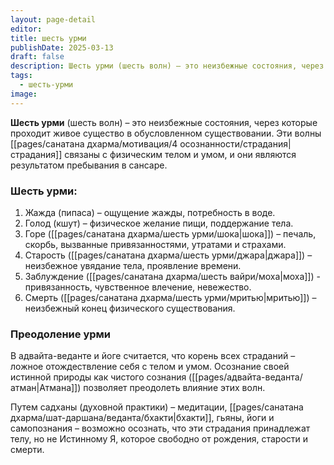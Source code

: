 ```yaml
---
layout: page-detail
editor: 
title: шесть урми
publishDate: 2025-03-13
draft: false
description: Шесть урми (шесть волн) – это неизбежные состояния, через которые проходит живое существо в обусловленном существовании. Эти волны страдания связаны с физическим телом и умом, и они являются результатом пребывания в сансаре.
tags:
  - шесть-урми
image:
---
```

**Шесть урми** (шесть волн) – это неизбежные состояния, через которые проходит живое существо в обусловленном существовании. Эти волны [[pages/санатана дхарма/мотивация/4 осознанности/страдания|страдания]] связаны с физическим телом и умом, и они являются результатом пребывания в сансаре.

### Шесть урми:

1. Жажда (пипаса) – ощущение жажды, потребность в воде.
2. Голод (кшут) – физическое желание пищи, поддержание тела.
3. Горе ([[pages/санатана дхарма/шесть урми/шока|шока]]) – печаль, скорбь, вызванные привязанностями, утратами и страхами.
4. Старость ([[pages/санатана дхарма/шесть урми/джара|джара]]) – неизбежное увядание тела, проявление времени.
5. Заблуждение ([[pages/санатана дхарма/шесть вайри/моха|моха]]) - привязанность, чувственное влечение, невежество.
6. Смерть ([[pages/санатана дхарма/шесть урми/мритью|мритью]]) – неизбежный конец физического существования.

### Преодоление урми

В адвайта-веданте и йоге считается, что корень всех страданий – ложное отождествление себя с телом и умом. Осознание своей истинной природы как чистого сознания ([[pages/адвайта-веданта/атман|Атмана]]) позволяет преодолеть влияние этих волн.

Путем садханы (духовной практики) – медитации, [[pages/санатана дхарма/шат-даршана/веданта/бхакти|бхакти]], гьяны, йоги и самопознания – возможно осознать, что эти страдания принадлежат телу, но не Истинному Я, которое свободно от рождения, старости и смерти.

